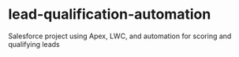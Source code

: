 # lead-qualification-automation
Salesforce project using Apex, LWC, and automation for scoring and qualifying leads
